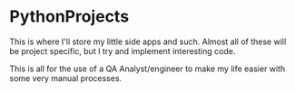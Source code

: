 # PythonProjects
This is where I'll store my little side apps and such.
Almost all of these will be project specific, but I try and implement interesting code.

This is all for the use of a QA Analyst/engineer to make my life easier with some very manual processes.
